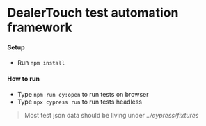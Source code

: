 # DealerTouch test automation framework

#### Setup
+ Run ``npm install``

#### How to run
+ Type ``npm run cy:open`` to run tests on browser
+ Type ``npx cypress run`` to run tests headless

> Most test json data should be living under *../cypress/fixtures*